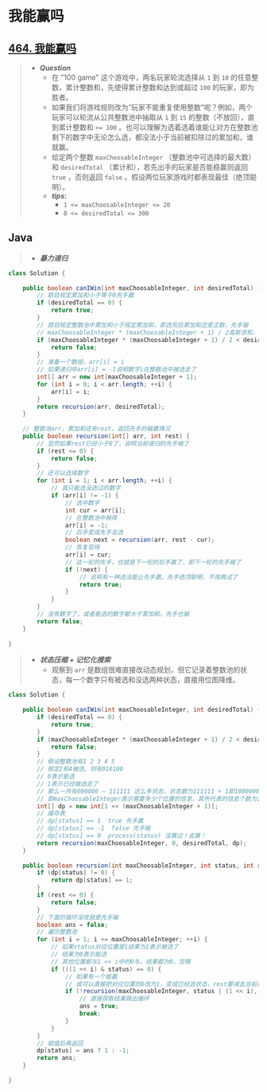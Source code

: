 # 我能赢吗

## [464. 我能赢吗](https://leetcode.cn/problems/can-i-win/)

> - ***Question***
>   - 在 "100 game" 这个游戏中，两名玩家轮流选择从 `1` 到 `10` 的任意整数，累计整数和，先使得累计整数和达到或超过 `100` 的玩家，即为胜者。
>   - 如果我们将游戏规则改为“玩家不能重复使用整数”呢？例如，两个玩家可以轮流从公共整数池中抽取从 `1` 到 `15` 的整数（不放回），直到累计整数和 `>= 100` 。也可以理解为选着选着谁能让对方在整数池剩下的数字中无论怎么选，都没法小于当前被扣除过的累加和，谁就赢。
>   - 给定两个整数 `maxChoosableInteger` （整数池中可选择的最大数）和 `desiredTotal` （累计和），若先出手的玩家是否能稳赢则返回 `true` ，否则返回 `false` 。假设两位玩家游戏时都表现最佳（绝顶聪明）。
>   - ***tips:***
>     - `1 <= maxChoosableInteger <= 20`
>     - `0 <= desiredTotal <= 300`

## Java

> - ***暴力递归***

```java
class Solution {
    
    public boolean canIWin(int maxChoosableInteger, int desiredTotal) {
        // 题目规定累加和小于等于0先手赢
        if (desiredTotal == 0) {
            return true;
        }
        // 题目规定整数池中累加和小于规定累加和，即选完后累加和还是正数，先手输
        // maxChoosableInteger * (maxChoosableInteger + 1) / 2高斯求和，整数池是连续的1~maxChoosableInteger
        if (maxChoosableInteger * (maxChoosableInteger + 1) / 2 < desiredTotal) {
            return false;
        }
        // 准备一个数组，arr[i] = i
        // 如果递归中arr[i] = -1说明数字i在整数池中被选走了
        int[] arr = new int[maxChoosableInteger + 1];
        for (int i = 0; i < arr.length; ++i) {
            arr[i] = i;
        }
        return recursion(arr, desiredTotal);
    }
    
    // 整数池arr，累加和还有rest，返回先手的输赢情况
    public boolean recursion(int[] arr, int rest) {
        // 显然如果rest已经小于0了，说明当前递归的先手输了
        if (rest <= 0) {
            return false;
        }
        // 还可以选择数字
        for (int i = 1; i < arr.length; ++i) {
            // 我只能选没选过的数字
            if (arr[i] != -1) {
                // 选中数字
                int cur = arr[i];
                // 在整数池中移除
                arr[i] = -1;
                // 后手变成先手去选
                boolean next = recursion(arr, rest - cur);
                // 恢复现场
                arr[i] = cur;
                // 这一轮的先手，也就是下一轮的后手赢了，即下一轮的先手输了
                if (!next) {
                    // 说明有一种选法能让先手赢，先手绝顶聪明，不用再试了
                    return true;
                }
            }
        }
        // 没有数字了，或者能选的数字都大于累加和，先手也输
        return false;
    }
    
}
```

> - ***状态压缩 + 记忆化搜索***
>   - 观察到 `arr` 是数组很难直接改动态规划，但它记录着整数池的状态，每一个数字只有被选和没选两种状态，直接用位图降维。

```java
class Solution {
    
    public boolean canIWin(int maxChoosableInteger, int desiredTotal) {
        if (desiredTotal == 0) {
            return true;
        }
        if (maxChoosableInteger * (maxChoosableInteger + 1) / 2 < desiredTotal) {
            return false;
        }
        // 假设整数池有1 2 3 4 5
        // 假定2和4被选，则有010100
        // 0表示能选
        // 1表示已经被选走了
        // 那么一共有000000 ~ 111111 这么多状态，状态数为111111 + 1即1000000
        // 即maxChoosableInteger表示需要多少个位置的信息，其所代表的信息个数为1 << (maxChoosableInteger + 1)
        int[] dp = new int[1 << (maxChoosableInteger + 1)];
        // 缓存表
        // dp[status] == 1  true 先手赢
        // dp[status] == -1  false 先手输
        // dp[status] == 0  process(status) 没算过！去算！
        return recursion(maxChoosableInteger, 0, desiredTotal, dp);
    }
    
    public boolean recursion(int maxChoosableInteger, int status, int rest, int[] dp) {
        if (dp[status] != 0) {
            return dp[status] == 1;
        }
        if (rest <= 0) {
            return false;
        }
        // 下面的循环没改就是先手输
        boolean ans = false;
        // 遍历整数池
        for (int i = 1; i <= maxChoosableInteger; ++i) {
            // 如果status对应位置是1结果为1表示被选了
            // 结果为0表示能选
            // 其他位置都与1 << i中的0与，结果都为0，忽略
            if (((1 << i) & status) == 0) {
                // 如果有一个能赢
                // 或可以直接把对应位置的0改为1，变成已经选状态，rest要减去当前选的数字
                if (!recursion(maxChoosableInteger, status | (1 << i), rest - i, dp)) {
                    // 直接获取结果跳出循环
                    ans = true;
                    break;
                }
            }
        }
        // 赋值后再返回
        dp[status] = ans ? 1 : -1;
        return ans;
    }
    
}
```
